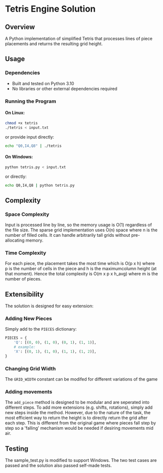 # Tetris Engine Solution

## Overview

A Python implementation of simplified Tetris that processes lines of piece placements and returns the resulting grid height.

## Usage

### Dependencies
- Built and tested on Python 3.10
- No libraries or other external dependencies required

### Running the Program

#### On Linux:
```bash
chmod +x tetris
./tetris < input.txt
```
or provide input directly:
```bash
echo "Q0,I4,Q8" | ./tetris
```

#### On Windows:
```bash
python tetris.py < input.txt
```
or directly:
```bash
echo Q0,I4,Q8 | python tetris.py
```

## Complexity

### Space Complexity
Input is processed line by line, so the memory usage is O(1) regardless of the file size.
The sparse grid implementation uses O(n) space where n is the number of filled cells. It can handle arbitrarily tall grids without pre-allocating memory.

### Time Complexity
For each piece, the placement takes the most time which is O(p x h) where p is the number of cells in the piece and h is the maximumcolumn height (at that moment).
Hence the total complexity is O(m x p x h_avg) where m is the number of pieces.


## Extensibility

The solution is designed for easy extension:

### Adding New Pieces
Simply add to the `PIECES` dictionary:
```python
PIECES = {
    'Q': [(0, 0), (1, 0), (0, 1), (1, 1)],
    # example:
    'X': [(0, 1), (1, 0), (1, 1), (1, 2)],
}
```

### Changing Grid Width
The `GRID_WIDTH` constant can be modifed for different variations of the game

### Adding movements
The `add_piece` method is designed to be modular and are seperated into different steps. To add more extensions (e.g. shifts, rotations), simply add new steps inside the method.
However, due to the nature of the task, the most efficient way to return the height is to directly return the grid after each step. This is different from the original game where pieces fall step by step so a 'falling' mechanism would be needed if desiring movements mid air.


## Testing
The sample_test.py is modified to support Windows.
The two test cases are passed and the solution also passed self-made tests.


